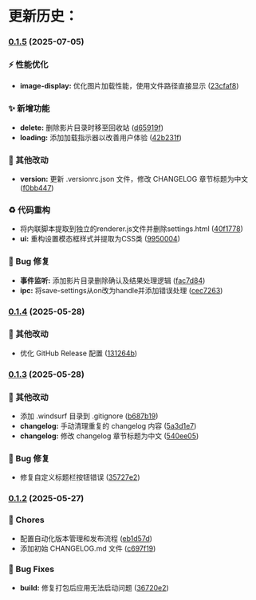 # 更新历史：
### [0.1.5](https://github.com/raawaa/idok/compare/v0.1.4...v0.1.5) (2025-07-05)


### ⚡ 性能优化

* **image-display:** 优化图片加载性能，使用文件路径直接显示 ([23cfaf8](https://github.com/raawaa/idok/commit/23cfaf87327b78093717076be1ed589980bdae8f))


### ✨ 新增功能

* **delete:** 删除影片目录时移至回收站 ([d65919f](https://github.com/raawaa/idok/commit/d65919faa3b4873d92c20dcbd9e5c8d0cd4af746))
* **loading:** 添加加载指示器以改善用户体验 ([42b231f](https://github.com/raawaa/idok/commit/42b231f70bbfbc1f4ff38934d47682d5de351f39))


### 🔧 其他改动

* **version:** 更新 .versionrc.json 文件，修改 CHANGELOG 章节标题为中文 ([f0bb447](https://github.com/raawaa/idok/commit/f0bb4476766e5c05f86dba7538287c5378c2e7a2))


### ♻️ 代码重构

* 将内联脚本提取到独立的renderer.js文件并删除settings.html ([40f1778](https://github.com/raawaa/idok/commit/40f17789ee5f29054faa4d55fb63113ea2ff871b))
* **ui:** 重构设置模态框样式并提取为CSS类 ([9950004](https://github.com/raawaa/idok/commit/9950004b6ca6330aa622193664133bff7639258d))


### 🐛 Bug 修复

* **事件监听:** 添加影片目录删除确认及结果处理逻辑 ([fac7d84](https://github.com/raawaa/idok/commit/fac7d8459e62ff68c7a65bc97ad15eb386158dd8))
* **ipc:** 将save-settings从on改为handle并添加错误处理 ([cec7263](https://github.com/raawaa/idok/commit/cec7263b5638783123ee23846fe69c21bb395468))

### [0.1.4](https://github.com/raawaa/idok/compare/v0.1.3...v0.1.4) (2025-05-28)


### 🔧 其他改动

* 优化 GitHub Release 配置 ([131264b](https://github.com/raawaa/idok/commit/131264b757889696f7367dafed31841555945d4d))

### [0.1.3](https://github.com/raawaa/idok/compare/v0.1.2...v0.1.3) (2025-05-28)


### 🔧 其他改动

* 添加 .windsurf 目录到 .gitignore ([b687b19](https://github.com/raawaa/idok/commit/b687b197821c85e10f45d5e2df189673462477bc))
* **changelog:** 手动清理重复的 changelog 内容 ([5a3d1e7](https://github.com/raawaa/idok/commit/5a3d1e71382d9b99df88d1653b285ed48f16aa4d))
* **changelog:** 修改 changelog 章节标题为中文 ([540ee05](https://github.com/raawaa/idok/commit/540ee05da57399dbce6d4be28a369a1552936c4f))


### 🐛 Bug 修复

* 修复自定义标题栏按钮错误 ([35727e2](https://github.com/raawaa/idok/commit/35727e267e7658ec62538b523e385522134cc485))

### [0.1.2](https://github.com/raawaa/idok/compare/v0.1.1...v0.1.2) (2025-05-27)


### 🔧 Chores

* 配置自动化版本管理和发布流程 ([eb1d57d](https://github.com/raawaa/idok/commit/eb1d57d874b370b26ecbb552c1e3f1754d9714b2))
* 添加初始 CHANGELOG.md 文件 ([c697f19](https://github.com/raawaa/idok/commit/c697f19dbd829c54bb7ae93e0b2cf5e7633e885c))


### 🐛 Bug Fixes

* **build:** 修复打包后应用无法启动问题 ([36720e2](https://github.com/raawaa/idok/commit/36720e2f07f4677ffe4b8bdc3759642146a9bfd4))